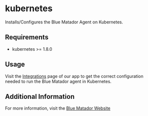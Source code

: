 # kubernetes

Installs/Configures the Blue Matador Agent on Kubernetes.

## Requirements

 * kubernetes >= 1.8.0

## Usage

Visit the [Integrations](https://app.bluematador.com/ur/app#/setup/integrations/kubernetes) page of our app to get the correct configuration needed to run the Blue Matador agent in Kubernetes.

## Additional Information

For more information, visit the [Blue Matador Website](https://www.bluematador.com)
